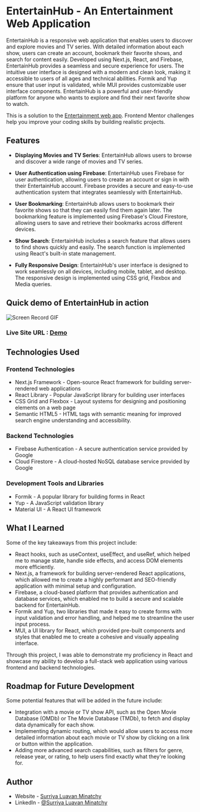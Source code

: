 # **EntertainHub - An Entertainment Web Application**

EntertainHub is a responsive web application that enables users to discover and explore movies and TV series. With detailed information about each show, users can create an account, bookmark their favorite shows, and search for content easily. Developed using Next.js, React, and Firebase, EntertainHub provides a seamless and secure experience for users. The intuitive user interface is designed with a modern and clean look, making it accessible to users of all ages and technical abilities. Formik and Yup ensure that user input is validated, while MUI provides customizable user interface components. EntertainHub is a powerful and user-friendly platform for anyone who wants to explore and find their next favorite show to watch.

This is a solution to the [Entertainment web app](https://www.frontendmentor.io/challenges/entertainment-web-app-J-UhgAW1X). Frontend Mentor challenges help you improve your coding skills by building realistic projects.

## **Features**

- **Displaying Movies and TV Series**: EntertainHub allows users to browse and discover a wide range of movies and TV series.

- **User Authentication using Firebase**: EntertainHub uses Firebase for user authentication, allowing users to create an account or sign in with their EntertainHub account. Firebase provides a secure and easy-to-use authentication system that integrates seamlessly with EntertainHub.

- **User Bookmarking**: EntertainHub allows users to bookmark their favorite shows so that they can easily find them again later. The bookmarking feature is implemented using Firebase's Cloud Firestore, allowing users to save and retrieve their bookmarks across different devices.

- **Show Search**: EntertainHub includes a search feature that allows users to find shows quickly and easily. The search function is implemented using React's built-in state management.

- **Fully Responsive Design**: EntertainHub's user interface is designed to work seamlessly on all devices, including mobile, tablet, and desktop. The responsive design is implemented using CSS grid, Flexbox and Media queries.

## **Quick demo of EntertainHub in action**

![Screen Record GIF](./public/screenrecord.gif)

### Live Site URL : [Demo](https://entertain-hub-ebon.vercel.app/)

## **Technologies Used**

### **Frontend Technologies**

- Next.js Framework - Open-source React framework for building server-rendered web applications
- React Library - Popular JavaScript library for building user interfaces
- CSS Grid and Flexbox - Layout systems for designing and positioning elements on a web page
- Semantic HTML5 - HTML tags with semantic meaning for improved search engine understanding and accessibility.

### **Backend Technologies**

- Firebase Authentication - A secure authentication service provided by Google
- Cloud Firestore - A cloud-hosted NoSQL database service provided by Google

### **Development Tools and Libraries**

- Formik - A popular library for building forms in React
- Yup - A JavaScript validation library
- Material UI - A React UI framework

## **What I Learned**

Some of the key takeaways from this project include:

- React hooks, such as useContext, useEffect, and useRef, which helped me to manage state, handle side effects, and access DOM elements more efficiently.
- Next.js, a framework for building server-rendered React applications, which allowed me to create a highly performant and SEO-friendly application with minimal setup and configuration.
- Firebase, a cloud-based platform that provides authentication and database services, which enabled me to build a secure and scalable backend for EntertainHub.
- Formik and Yup, two libraries that made it easy to create forms with input validation and error handling, and helped me to streamline the user input process.
- MUI, a UI library for React, which provided pre-built components and styles that enabled me to create a cohesive and visually appealing interface.

Through this project, I was able to demonstrate my proficiency in React and showcase my ability to develop a full-stack web application using various frontend and backend technologies.

## **Roadmap for Future Development**

Some potential features that will be added in the future include:

- Integration with a movie or TV show API, such as the Open Movie Database (OMDb) or The Movie Database (TMDb), to fetch and display data dynamically for each show.
- Implementing dynamic routing, which would allow users to access more detailed information about each movie or TV show by clicking on a link or button within the application.
- Adding more advanced search capabilities, such as filters for genre, release year, or rating, to help users find exactly what they're looking for.

## Author

- Website - [Surriya Luavan Minatchy](https://www.your-site.com)
- LinkedIn - [@Surriya Luavan Minatchy](https://www.linkedin.com/in/surriya-luavan-minatchy/)
